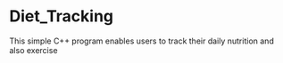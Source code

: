 # Diet_Tracking
This simple C++ program enables users to track their daily nutrition and also exercise

